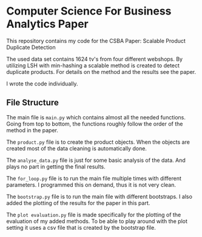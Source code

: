 # Computer Science For Business Analytics Paper

This repository contains my code for the CSBA Paper: Scalable Product Duplicate Detection

The used data set contains 1624 tv's from four different webshops. 
By utilizing LSH with min-hashing a scalable method is created to detect duplicate products.
For details on the method and the results see the paper.

I wrote the code individually.

## File Structure
The main file is `main.py` which contains almost all the needed functions.
Going from top to bottom, the functions roughly follow the order of the method in the paper.

The `product.py` file is to create the product objects. 
When the objects are created most of the data cleaning is automatically done.

The `analyse_data.py` file is just for some basic analysis of the data. And plays no part in getting the final results.

The `for_loop.py` file is to run the main file multiple times with different parameters. 
I programmed this on demand, thus it is not very clean.

The `bootstrap.py` file is to run the main file with different bootstraps. 
I also added the plotting of the results for the paper in this part.

The `plot evaluation.py` file is made specifically for the plotting of the evaluation of my added methods. 
To be able to play around with the plot setting it uses a csv file that is created by the bootstrap file. 

